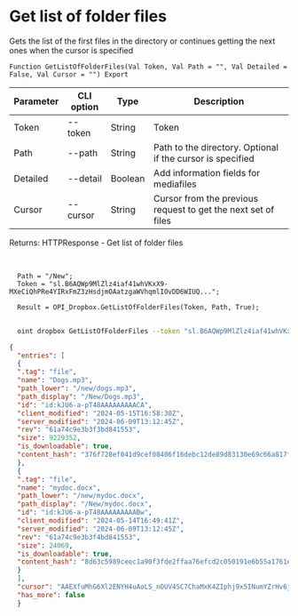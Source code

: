 ﻿---
sidebar_position: 2
---

# Get list of folder files
 Gets the list of the first files in the directory or continues getting the next ones when the cursor is specified



`Function GetListOfFolderFiles(Val Token, Val Path = "", Val Detailed = False, Val Cursor = "") Export`

  | Parameter | CLI option | Type | Description |
  |-|-|-|-|
  | Token | --token | String | Token |
  | Path | --path | String | Path to the directory. Optional if the cursor is specified |
  | Detailed | --detail | Boolean | Add information fields for mediafiles |
  | Cursor | --cursor | String | Cursor from the previous request to get the next set of files |

  
  Returns:  HTTPResponse - Get list of folder files

<br/>




```bsl title="Code example"
  Path = "/New";
  Token = "sl.B6AQWp9MlZlz4iaf41whVKxX9-MXeCiQhPRe4YIRxFmZ3zHsdjmOAatzgaWVhqmlIOvDD6WIUQ...";
  
  Result = OPI_Dropbox.GetListOfFolderFiles(Token, Path, True);
```



```sh title="CLI command example"
    
  oint dropbox GetListOfFolderFiles --token "sl.B6AQWp9MlZlz4iaf41whVKxX9-MXeCiQhPRe4YIRxFmZ3zHsdjmOAatzgaWVhqmlIOvDD6WIUQ..." --path %path% --detail %detail% --cursor %cursor%

```

```json title="Result"
{
  "entries": [
  {
  ".tag": "file",
  "name": "Dogs.mp3",
  "path_lower": "/new/dogs.mp3",
  "path_display": "/New/Dogs.mp3",
  "id": "id:kJU6-a-pT48AAAAAAAAACA",
  "client_modified": "2024-05-15T16:58:30Z",
  "server_modified": "2024-06-09T13:12:45Z",
  "rev": "61a74c9e3b3f3bd841553",
  "size": 9229352,
  "is_downloadable": true,
  "content_hash": "376f728ef041d9cef08406f16debc12de89d83130e69c66a817fd834d2d82dc2"
  },
  {
  ".tag": "file",
  "name": "mydoc.docx",
  "path_lower": "/new/mydoc.docx",
  "path_display": "/New/mydoc.docx",
  "id": "id:kJU6-a-pT48AAAAAAAAABw",
  "client_modified": "2024-05-14T16:49:41Z",
  "server_modified": "2024-06-09T13:12:45Z",
  "rev": "61a74c9e3b3f4bd841553",
  "size": 24069,
  "is_downloadable": true,
  "content_hash": "8d63c5989ceec1a90f3fde2ffaa76efcd2c050191e6b55a1761e4e352590bd8c"
  }
  ],
  "cursor": "AAEXfuMhG6Xl2ENYH4uAoLS_nOUV4SC7ChaMxK4ZIphj9x5INumYZrHv6jqph4fgkOy6PpFTTaaJ4BTjzVGZnTk7tB5wCCp1Eogn8gCW-Agz-ej4X6ir5p-KX63vBgDV0OZ-boy78oUXMJeOtU9sjEij34BoqBCtWYOFje4PXhEV3KwVySRWzPlXSEq9arMo1AaP8PFuDxx6JTxSGRdcQwnc",
  "has_more": false
  }
```
